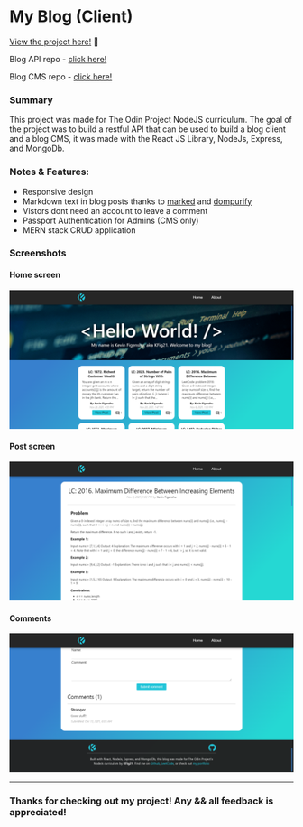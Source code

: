 # My Blog (Client)

<p><a href="https://kfig21.github.io/blog_client/" target="_blank" rel="noopener noreferrer">View the project here!</a> 👀</p>

<p>Blog API repo - <a href="https://github.com/KFig21/blog_api" target="_blank" rel="noopener noreferrer">click here!</a></p>

<p>Blog CMS repo - <a href="https://github.com/KFig21/blog_cms" target="_blank" rel="noopener noreferrer">click here!</a></p>

<h3>Summary</h3>
<p>This project was made for The Odin Project NodeJS curriculum. The goal of the project was to build a restful API that can be used to build a blog client and a blog CMS, it was made with the React JS Library, NodeJs, Express, and MongoDb.</p>

 <h3>Notes & Features:</h3>
 <ul>
  <li>Responsive design</li>
  <li>Markdown text in blog posts thanks to <a href="https://www.npmjs.com/package/marked" target="_blank" rel="noopener noreferrer">marked</a> and <a href=https://www.npmjs.com/package/dompurify target="_blank" rel="noopener noreferrer">dompurify</a></li>
  <li>Vistors dont need an account to leave a comment</li>
  <li>Passport Authentication for Admins (CMS only)</li>
  <li>MERN stack CRUD application</li>
 </ul>
 
<h3>Screenshots</h3>

<h4>Home screen</h4>

![](screenshot-1.PNG)

<h4>Post screen</h4>

![](screenshot-2.PNG)

<h4>Comments</h4>

![](screenshot-3.PNG)


---

<h3>Thanks for checking out my project! Any && all feedback is appreciated!</h3>
